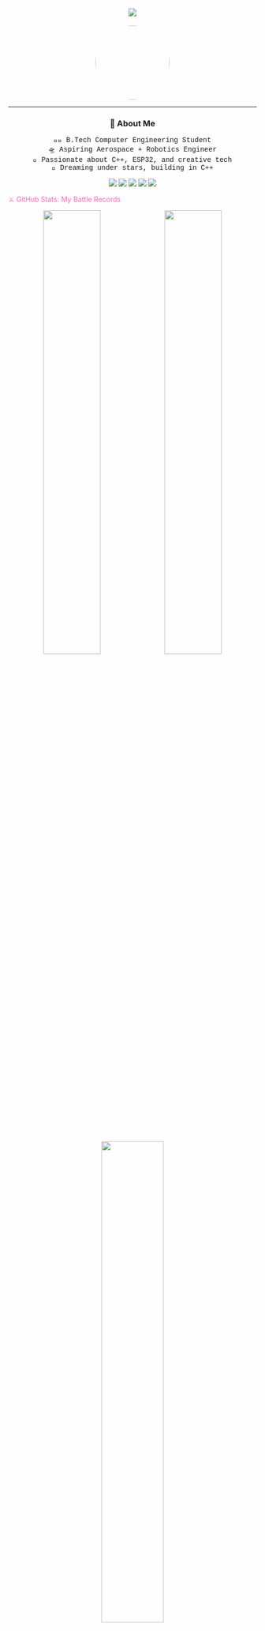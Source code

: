 <!-- Profile Header -->
<h1 align="center">
  <img src="https://readme-typing-svg.herokuapp.com?font=Press+Start+2P&size=16&duration=3000&color=FF69B4&center=true&vCenter=true&width=800&height=45&lines=Hi+I'm+Taniksha+%F0%9F%91%8B;Engineering+my+way+through+code%2C+stars+%26+robots+%E2%9C%A8;" />
</h1>

<!-- 8-bit Pixel Avatar (Optional) -->
<p align="center">
  <img src="https://avatars.githubusercontent.com/u/00000000?v=4" width="150" style="border-radius:50%;" />
</p>

---

<h3 align="center">🎯 About Me</h3>

<p align="center" style="font-family:'Courier New', monospace;">
  👩‍💻 B.Tech Computer Engineering Student <br>
  🛸 Aspiring Aerospace + Robotics Engineer <br>
  💖 Passionate about C++, ESP32, and creative tech <br>
  🌌 Dreaming under stars, building in C++
</p>

<p align="center"> <img src="https://img.shields.io/badge/C%2B%2B-FF69B4?style=for-the-badge&logo=c%2B%2B&logoColor=white"/> <img src="https://img.shields.io/badge/ESP32-FF69B4?style=for-the-badge&logo=espressif&logoColor=white"/> <img src="https://img.shields.io/badge/GitHub-FF69B4?style=for-the-badge&logo=github&logoColor=white"/> <img src="https://img.shields.io/badge/HTML5-FF69B4?style=for-the-badge&logo=html5&logoColor=white"/> <img src="https://img.shields.io/badge/VSCode-FF69B4?style=for-the-badge&logo=visual-studio-code&logoColor=white"/> </p>

<span style="color:#FF69B4">⚔️ GitHub Stats: My Battle Records</span>
<p align="center"> <img src="https://github-readme-stats.vercel.app/api?username=Taniksha-shah&show_icons=true&theme=maroongold&title_color=FF69B4&text_color=FF69B4&icon_color=FF69B4&bg_color=000000" width="48%" /> <img src="https://github-readme-streak-stats.herokuapp.com?user=Taniksha-shah&theme=maroongold&ring=FF69B4&fire=FF69B4&currStreakLabel=FF69B4&background=000000" width="48%" /> </p> <p align="center"> <img src="https://github-readme-stats.vercel.app/api/top-langs/?username=Taniksha-shah&layout=compact&theme=maroongold&title_color=FF69B4&text_color=FF69B4&bg_color=000000" width="50%" /> </p>
